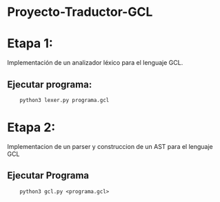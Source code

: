 # Proyecto-Traductor-GCL

# Etapa 1:
 Implementación de un analizador léxico para el lenguaje GCL.

##  Ejecutar programa:
```
    python3 lexer.py programa.gcl
```

# Etapa 2:
 Implementacion de un parser y construccion de un AST para el lenguaje GCL

 ## Ejecutar Programa
```
    python3 gcl.py <programa.gcl>
```